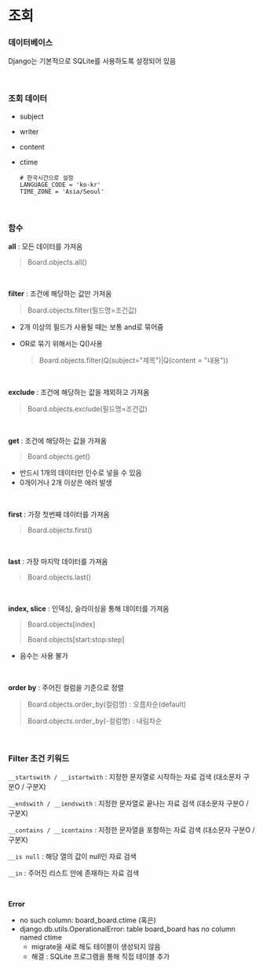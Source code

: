 # 조회

### 데이터베이스

Django는 기본적으로 SQLite를 사용하도록 설정되어 있음

</br>

### 조회 데이터

* subject

* writer

* content

* ctime

  ```django-python
  # 한국시간으로 설정
  LANGUAGE_CODE = 'ko-kr'
  TIME_ZONE = 'Asia/Seoul'
  ```

</br>

### 함수

**all** : 모든 데이터를 가져옴

> Board.objects.all()

</br>

**filter** : 조건에 해당하는 값만 가져옴

> Board.objects.filter(필드명=조건값)

* 2개 이상의 필드가 사용될 때는 보통 and로 묶어줌

* OR로 묶기 위해서는 Q()사용

  > Board.objects.filter(Q(subject="제목")|Q(content = "내용"))

</br>

**exclude** : 조건에 해당하는 값을 제외하고 가져옴

> Board.objects.exclude(필드명=조건값)

</br>

**get** : 조건에 해당하는 값을 가져옴

> Board.objects.get()

* 반드시 1개의 데이터만 인수로 넣을 수 있음
* 0개이거나 2개 이상은 에러 발생

</br>

**first** : 가장 첫번째 데이터를 가져옴

> Board.objects.first()

</br>

**last** : 가장 마지막 데이터를 가져옴

>  Board.objects.last()

</br>

**index, slice** : 인덱싱, 슬라이싱을 통해 데이터를 가져옴

> Board.objects[index]
>
> Board.objects[start:stop:step]

* 음수는 사용 불가

</br>

**order by** : 주어진 컬럼을 기준으로 정렬

> Board.objects.order_by(컬럼명) : 오름차순(default)
>
> Board.objects.order_by(-컬럼명) : 내림차순

</br>

### Filter 조건 키워드

`__startswith / __istartwith` : 지정한 문자열로 시작하는 자료 검색 (대소문자 구분O / 구분X)

`__endswith / __iendswith` : 지정한 문자열로 끝나는 자료 검색 (대소문자 구분O / 구분X)

`__contains / __icontains` : 지정한 문자열을 포함하는 자료 검색 (대소문자 구분O / 구분X)

`__is null` : 해당 열의 값이 null인 자료 검색

`__in` : 주어진 리스트 안에 존재하는 자료 검색

</br>

**Error**

* no such column: board_board.ctime (혹은)
* django.db.utils.OperationalError: table board_board has no column named ctime
  * migrate을 새로 해도 테이블이 생성되지 않음
  * 해결 : SQLite 프로그램을 통해 직접 테이블 추가

